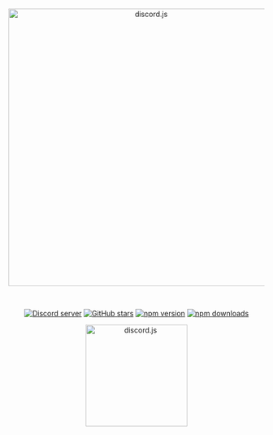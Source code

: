 <div align="center">
	<br />
	<p>
		<a href="https://prodia.js.org/"><img src="https://media.discordapp.net/attachments/1100807769910693969/1119511469957058590/20230617_113011.png" width="546" alt="discord.js" /></a>
	</p>
	<br />
	<p>
		<a href="https://discord.gg/TvjrWtEuyP"><img src="https://img.shields.io/discord/789443193989103648?color=ffcc00&logo=discord&logoColor=white" alt="Discord server" /></a>
        <a href="https://github.com/A3PIRE/prodia.js"><img src="https://img.shields.io/github/stars/A3PIRE/prodia.js?style=social" alt="GitHub stars"></a>
		<a href="https://badge.fury.io/js/prodia.js"><img src="https://img.shields.io/npm/v/prodia.js.svg" alt="npm version"></a>
		<a href="https://badge.fury.io/js/prodia.js"><img src="https://img.shields.io/npm/dt/prodia.js.svg" alt="npm downloads"></a>
	</p>
    <p>
		<a href="https://prodia.js.org/"><img src="https://media.discordapp.net/attachments/1100807769910693969/1119518507260973126/20230617_121618.png" width="200" alt="discord.js" /></a>
	</p>
</div>